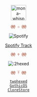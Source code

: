<div align="center">
  <img alt="mona-whisper" width="50" src="https://github.githubassets.com/images/mona-whisper.gif" />

  ```diff
@@ ✩ @@
```


  ![Spotify](https://spotify-recently-played-readme.vercel.app/api?user=l6871vs6zyzjl45ctubllclc9&unique=true&count=3&width=300)

  
  [Spotify Track](https://open.spotify.com/track/7sryiWTi3viiDTN22f4tFy?si=c340f6d3a6d8449c)

  ```diff
@@ ♱ @@
```

  ![:2hexed](https://count.getloli.com/get/@:2hexed)

  ```diff
@@ 𓋹 @@
```

  <a href="https://twohexed.vercel.app/"><code>twohexed</code></a>
  <br />
  <a href="https://gothicos.vercel.app/"><code>GothicOS</code></a>
  <br />
  <a href="https://clorestore.vercel.app"><code>CloreStore</code></a>
</div>
